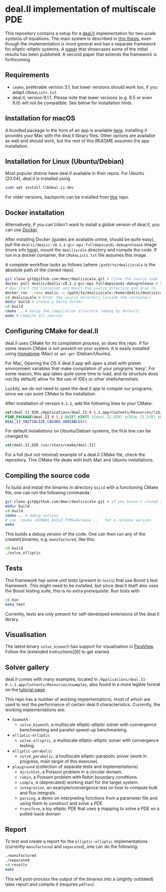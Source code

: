 # deal.II implementation of multiscale PDE

This repository contains a setup for a [deal.II][1] implementation for two-scale systems of equations.
The main system is described in [this thesis][2], even though the implementation is more general and has a separate framework for elliptic-elliptic systems. A [paper](7) that showcases some of the initial results has been published. A second paper that extends the framework is forthcoming.

## Requirements

 - `cmake`, preferable version 3.1, but lower versions should work too, if you adapt `CMakeLists.txt`.
 - deal.II, version 9.1.1. Please note that lower versions (e.g. 8.5 or even 9.0) will not be compatible. See below for installation hints.

## Installation for macOS

A bundled package in the form of an app is available [here][3]. Installing it provides your Mac with the deal.II library files.
Other options are available as well and should work, but the rest of this README assumes the app installation.

## Installation for Linux (Ubuntu/Debian)

Most popular distros have deal.II available in their repos. For Ubuntu (20.04), deal.II is installed using

```bash
sudo apt install libdeal.ii-dev
```

For older versions, backports can be installed from [this](https://launchpad.net/~ginggs/+archive/ubuntu/deal.ii-backports) repo.

## Docker installation

Alternatively, if you can't/don't want to install a global version of deal.II, you can use [Docker](https://www.docker.com/).

After installing Docker (guides are available online, should be quite easy), pull the `dealii/dealii:v9.1.1-gcc-mpi-fulldepscandi-debugrelease`
image (more info [here](https://hub.docker.com/r/dealii/base/)), mount the `dealiiscale` directory and compile the code. If run in a docker container, the `CMakeLists.txt` file assumes this image.

A complete workflow looks as follows (where `/path/to/dealiiscale` is the absolute path of the cloned repo).

```bash
git clone git@github.com:0mar/dealiiscale.git # Clone the source code
docker pull dealii/dealii:v9.1.1-gcc-mpi-fulldepscandi-debugrelease # Pull the docker image with deal.II installed
# Now start the container and mount the source directory and drop in
docker run --name dealii -v /path/to/dealiiscale:/home/dealii/dealiiscale -i -t dealii/dealii:v9.1.1-gcc-mpi-fulldepscandi-debugrelease
cd dealiiscale # Enter the source directory (inside the container)
mkdir build # Create a build folder
cd build
cmake .. # Setup the compilation structure (debug by default)
make # Compile all sources
```

## Configuring CMake for deal.II

deal.II uses CMake for its compilation process, as does this repo. If for some reason CMake is not present on your system, it is easily installed using [Homebrew][4] (Mac) or `apt-get` (Debian/Ubuntu).


For Mac, Opening the OS X deal.II app will open a shell with preset environment variables that make compilation of your programs 'easy'.
For some reason, this app takes quite some time to load, and its structure does not (by default) allow for the use of IDEs or other shells/terminals.

Luckily, we do not need to open the deal.II app to compile our programs, since we can point CMake to the installation.

After installation of version `9.1.1`, add the following lines to your CMake:

```cmake
set(deal.II_DIR /Applications/deal.II-9.1.1.app/Contents/Resources/lib/cmake/deal.II)
FIND_PACKAGE(deal.II 9.1.1 QUIET HINTS ${deal.II_DIR} ${DEAL_II_DIR} $ENV{DEAL_II_DIR})
DEAL_II_INITIALIZE_CACHED_VARIABLES()
```

For default installations on Ubuntu/Debian systems, the first line can be changed to
```cmake
set(deal.II_DIR /usr/share/cmake/deal.II)
```
For a full (but not minimal) example of a deal.II CMake file, check the repository. This CMake file deals with both Mac and Ubuntu installations.

## Compiling the source code

To build and install the binaries in directory `build` with a functioning CMake file, one can run the following commands:

```bash
git clone git@github.com:0mar/dealiiscale.git # if you haven't cloned the repository yet
mkdir build
cd build
cmake .. # debug version
# use `cmake -DCMAKE_BUILD_TYPE=Release .. ` for a release version
make
```

This builds a debug version of the code. One can then run any of the created binaries, e.g. `manufactured`, like this:

```bash
cd build
./solve_elliptic
```
## Tests

This framework has some unit tests (present in `tests`) that use Boost's test framework. This might need to be installed, but since deal.II itself also uses the Boost testing suite, this is no extra prerequisite.
Run tests with
```bash
cd bin
make test
```
Currently, tests are only present for self-developed extensions of the deal.II library.

## Visualisation

The latest binary `solve_biomath` has support for visualisation in [ParaView](paraview). Follow the [extended instructions][6] to get started.

## Solver gallery

deal.II comes with many examples, located in `/Applications/deal.II-9.1.1.app/Contents/Resources/examples`, also found in a more legible format on the [tutorial page][5].

This repo has a number of working implementations, most of which are used to test the performance of certain deal.II characteristics.
Currently, the working implementations are:

- `biomath`
    * `solve_biomath`, a multiscale elliptic-elliptic solver with convergence benchmarking and parallel-speed-up benchmarking.
- `elliptic-elliptic`
    * `solve_elliptic`, a multiscale elliptic-elliptic solver with convergence testing.
- `elliptic-parabolic`
    * `solve_parabolic`, a multiscale elliptic-parabolic solver (work in progress, main target of this exercise).
- `playground` (collection of separate tests and implementations)
    * `dirichlet`, a Poisson problem in a circular domain.
    * `robin`, a Poisson problem with Robin boundary conditions.
    * `simple`, a (deprecated) working start for the target system.
    * `integration`, an example/convergence test on how to compute bulk and flux integrals.
    * `parsing`, a demo on interpreting functions from a parameter file and using them to construct and solve a PDE
    * `transform`, a toy elliptic PDE that uses a mapping to solve a PDE on a pulled-back domain


## Report

To test and create a report for the `elliptic-elliptic` implementations (currently `manufactured` and `separated`), one can do the following:
```bash
./manufactured
./separated
cd results
make
```

This will post-process the output of the binaries into a (slightly outdated) latex report and compile it (requires `pdftex`)


[1]: https://www.dealii.org/
[2]: http://urn.kb.se/resolve?urn=urn:nbn:se:kau:diva-68686
[3]: https://www.dealii.org/download.html
[4]: https://brew.sh
[5]: https://www.dealii.org/developer/doxygen/deal.II/Tutorial.html
